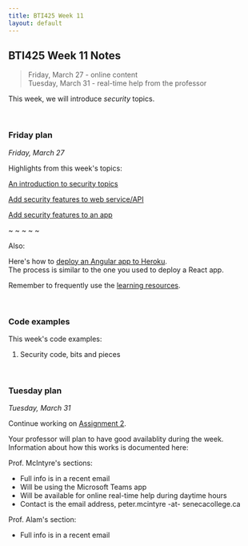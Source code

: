 ```yaml
---
title: BTI425 Week 11
layout: default
---
```


## BTI425 Week 11 Notes

> Friday, March 27 - online content  
> Tuesday, March 31 - real-time help from the professor 

This week, we will introduce *security* topics.  

<br>

### Friday plan

*Friday, March 27* 

Highlights from this week's topics: 

[An introduction to security topics](security-intro)

[Add security features to web service/API](security-add-to-server)

[Add security features to an app](security-add-to-app) 

~ ~ ~ ~ ~

Also: 

Here's how to [deploy an Angular app to Heroku](angular-heroku-deploy).  
The process is similar to the one you used to deploy a React app.

Remember to frequently use the [learning resources](/bti425-2020/resources).

<br>

### Code examples

This week's code examples:
1. Security code, bits and pieces

<br>

### Tuesday plan

*Tuesday, March 31*

Continue working on [Assignment 2](/bti425-2020/graded-work/assign2). 

Your professor will plan to have good availablity during the week. Information about how this works is documented here:  

Prof. McIntyre's sections: 
* Full info is in a recent email 
* Will be using the Microsoft Teams app 
* Will be available for online real-time help during daytime hours  
* Contact is the email address, peter.mcintyre -at- senecacollege.ca

Prof. Alam's section:
* Full info is in a recent email 

<br>

